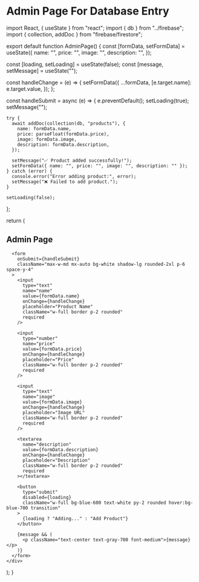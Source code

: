 # Admin Page For Database Entry
import React, { useState } from "react";
import { db } from "../firebase";
import { collection, addDoc } from "firebase/firestore";

export default function AdminPage() {
  const [formData, setFormData] = useState({
    name: "",
    price: "",
    image: "",
    description: "",
  });

  const [loading, setLoading] = useState(false);
  const [message, setMessage] = useState("");

  const handleChange = (e) => {
    setFormData({
      ...formData,
      [e.target.name]: e.target.value,
    });
  };

  const handleSubmit = async (e) => {
    e.preventDefault();
    setLoading(true);
    setMessage("");

    try {
      await addDoc(collection(db, "products"), {
        name: formData.name,
        price: parseFloat(formData.price),
        image: formData.image,
        description: formData.description,
      });

      setMessage("✅ Product added successfully!");
      setFormData({ name: "", price: "", image: "", description: "" });
    } catch (error) {
      console.error("Error adding product:", error);
      setMessage("❌ Failed to add product.");
    }

    setLoading(false);
  };

  return (
    <div className="min-h-screen bg-gray-100 p-6">
      <h2 className="text-2xl font-bold text-center mb-6">Admin Page</h2>

      <form
        onSubmit={handleSubmit}
        className="max-w-md mx-auto bg-white shadow-lg rounded-2xl p-6 space-y-4"
      >
        <input
          type="text"
          name="name"
          value={formData.name}
          onChange={handleChange}
          placeholder="Product Name"
          className="w-full border p-2 rounded"
          required
        />

        <input
          type="number"
          name="price"
          value={formData.price}
          onChange={handleChange}
          placeholder="Price"
          className="w-full border p-2 rounded"
          required
        />

        <input
          type="text"
          name="image"
          value={formData.image}
          onChange={handleChange}
          placeholder="Image URL"
          className="w-full border p-2 rounded"
          required
        />

        <textarea
          name="description"
          value={formData.description}
          onChange={handleChange}
          placeholder="Description"
          className="w-full border p-2 rounded"
          required
        ></textarea>

        <button
          type="submit"
          disabled={loading}
          className="w-full bg-blue-600 text-white py-2 rounded hover:bg-blue-700 transition"
        >
          {loading ? "Adding..." : "Add Product"}
        </button>

        {message && (
          <p className="text-center text-gray-700 font-medium">{message}</p>
        )}
      </form>
    </div>
  );
}
